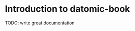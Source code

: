 # Introduction to datomic-book

TODO: write [great documentation](http://jacobian.org/writing/what-to-write/)
